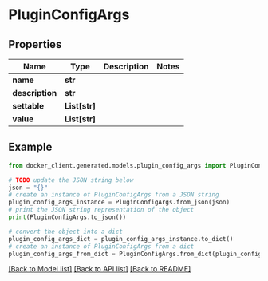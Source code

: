 # PluginConfigArgs


## Properties

Name | Type | Description | Notes
------------ | ------------- | ------------- | -------------
**name** | **str** |  | 
**description** | **str** |  | 
**settable** | **List[str]** |  | 
**value** | **List[str]** |  | 

## Example

```python
from docker_client.generated.models.plugin_config_args import PluginConfigArgs

# TODO update the JSON string below
json = "{}"
# create an instance of PluginConfigArgs from a JSON string
plugin_config_args_instance = PluginConfigArgs.from_json(json)
# print the JSON string representation of the object
print(PluginConfigArgs.to_json())

# convert the object into a dict
plugin_config_args_dict = plugin_config_args_instance.to_dict()
# create an instance of PluginConfigArgs from a dict
plugin_config_args_from_dict = PluginConfigArgs.from_dict(plugin_config_args_dict)
```
[[Back to Model list]](../README.md#documentation-for-models) [[Back to API list]](../README.md#documentation-for-api-endpoints) [[Back to README]](../README.md)


